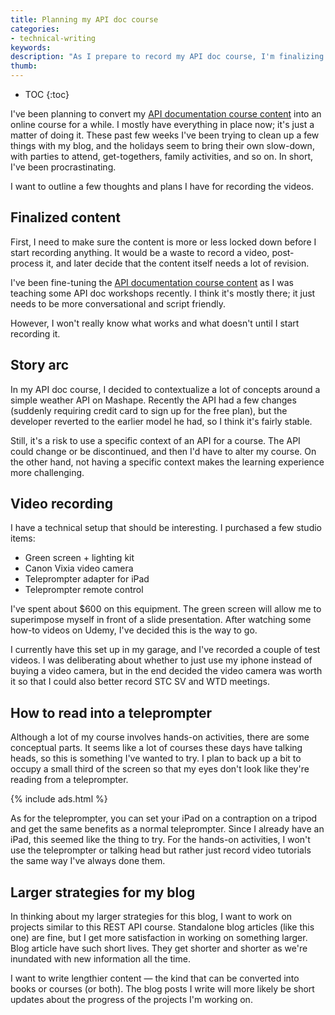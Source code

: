 ```yaml
---
title: Planning my API doc course
categories:
- technical-writing
keywords:
description: "As I prepare to record my API doc course, I'm finalizing a few thoughts about the content, setup, and other details."
thumb:
---
```


* TOC
{:toc}

I've been planning to convert my [API documentation course content](/learnapidoc/) into an online course for a while. I mostly have everything in place now; it's just a matter of doing it. These past few weeks I've been trying to clean up a few things with my blog, and the holidays seem to bring their own slow-down, with parties to attend, get-togethers, family activities, and so on. In short, I've been procrastinating.

I want to outline a few thoughts and plans I have for recording the videos.

## Finalized content
First, I need to make sure the content is more or less locked down before I start recording anything. It would be a waste to record a video, post-process it, and later decide that the content itself needs a lot of revision.

I've been fine-tuning the [API documentation course content](/learnapidoc/) as I was teaching some API doc workshops recently. I think it's mostly there; it just needs to be more conversational and script friendly.

However, I won't really know what works and what doesn't until I start recording it.

## Story arc

In my API doc course, I decided to contextualize a lot of concepts around a simple weather API on Mashape. Recently the API had a few changes (suddenly requiring credit card to sign up for the free plan), but the developer reverted to the earlier model he had, so I think it's fairly stable.

Still, it's a risk to use a specific context of an API for a course. The API could change or be discontinued, and then I'd have to alter my course. On the other hand, not having a specific context makes the learning experience more challenging.

## Video recording

I have a technical setup that should be interesting. I purchased a few studio items:

* Green screen + lighting kit
* Canon Vixia video camera
* Teleprompter adapter for iPad
* Teleprompter remote control

I've spent about $600 on this equipment. The green screen will allow me to superimpose myself in front of a slide presentation. After watching some how-to videos on Udemy, I've decided this is the way to go.

I currently have this set up in my garage, and I've recorded a couple of test videos. I was deliberating about whether to just use my iphone instead of buying a video camera, but in the end decided the video camera was worth it so that I could also better record STC SV and WTD meetings.

## How to read into a teleprompter

Although a lot of my course involves hands-on activities, there are some conceptual parts. It seems like a lot of courses these days have talking heads, so this is something I've wanted to try. I plan to back up a bit to occupy a small third of the screen so that my eyes don't look like they're reading from a teleprompter.

{% include ads.html %}

As for the teleprompter, you can set your iPad on a contraption on a tripod and get the same benefits as a normal teleprompter. Since I already have an iPad, this seemed like the thing to try. For the hands-on activities, I won't use the teleprompter or talking head but rather just record video tutorials the same way I've always done them.

## Larger strategies for my blog

In thinking about my larger strategies for this blog, I want to work on projects similar to this REST API course. Standalone blog articles (like this one) are fine, but I get more satisfaction in working on something larger. Blog article have such short lives. They get shorter and shorter as we're inundated with new information all the time.

I want to write lengthier content &mdash; the kind that can be converted into books or courses (or both). The blog posts I write will more likely be short updates about the progress of the projects I'm working on.
